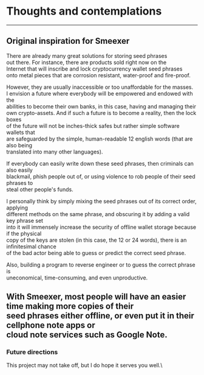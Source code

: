 # Thoughts and contemplations

---
## Original inspiration for Smeexer

There are already many great solutions for storing seed phrases\
out there. For instance, there are products sold right now on the\
Internet that will inscribe and lock cryptocurrency wallet seed phrases\
onto metal pieces that are corrosion resistant, water-proof and fire-proof.

However, they are usually inaccessible or too unaffordable for the masses.\
I envision a future where everybody will be empowered and endowed with the\
abilities to become their own banks, in this case, having and managing their\
own crypto-assets. And if such a future is to become a reality, then the lock boxes\
of the future will not be inches-thick safes but rather simple software wallets that\
are safeguarded by the simple, human-readable 12 english words (that are also being\
translated into many other languages). 

If everybody can easily write down these seed phrases, then criminals can also easily\
blackmail, phish people out of, or using violence to rob people of their seed phrases to\
steal other people's funds. 

I personally think by simply mixing the seed phrases out of its correct order, applying\
different methods on the same phrase, and obscuring it by adding a valid key phrase set\
into it will immensely increase the security of offline wallet storage because if the physical\
copy of the keys are stolen (in this case, the 12 or 24 words), there is an infinitesimal chance\
of the bad actor being able to guess or predict the correct seed phrase.

Also, building a program to reverse engineer or to guess the correct phrase is\
uneconomical, time-consuming, and even unproductive. 

With Smeexer, most people will have an easier time making more copies of their\
seed phrases either offline, or even put it in their cellphone note apps or\
cloud note services such as Google Note. 
---
### Future directions
This project may not take off, but I do hope it serves you well.\

